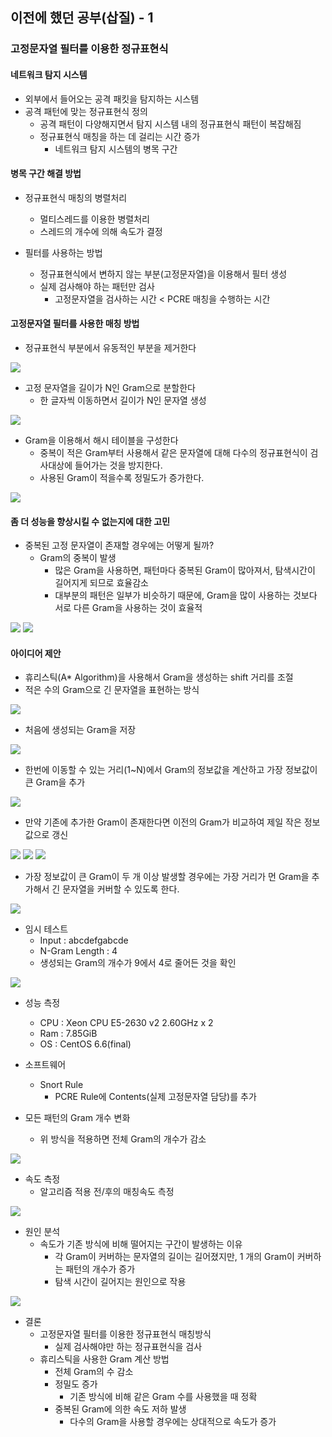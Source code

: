 ## 이전에 했던 공부(삽질) - 1

### 고정문자열 필터를 이용한 정규표현식

#### 네트워크 탐지 시스템
* 외부에서 들어오는 공격 패킷을 탐지하는 시스템
* 공격 패턴에 맞는 정규표현식 정의
	* 공격 패턴이 다양해지면서 탐지 시스템 내의 정규표현식 패턴이 복잡해짐
	* 정규표현식 매칭을 하는 데 걸리는 시간 증가
		* 네트워크 탐지 시스템의 병목 구간

#### 병목 구간 해결 방법
* 정규표현식 매칭의 병렬처리
	* 멀티스레드를 이용한 병렬처리
	* 스레드의 개수에 의해 속도가 결정

* 필터를 사용하는 방법
	* 정규표현식에서 변하지 않는 부분(고정문자열)을 이용해서 필터 생성
	* 실제 검사해야 하는 패턴만 검사
		* 고정문자열을 검사하는 시간 < PCRE 매칭을 수행하는 시간

#### 고정문자열 필터를 사용한 매칭 방법
* 정규표현식 부분에서 유동적인 부분을 제거한다

![](/image/20170211_img1.JPG)

* 고정 문자열을 길이가 N인 Gram으로 분할한다
	* 한 글자씩 이동하면서 길이가 N인 문자열 생성

![](/image/20170211_img2.JPG)

* Gram을 이용해서 해시 테이블을 구성한다
	* 중복이 적은 Gram부터 사용해서 같은 문자열에 대해 다수의 정규표현식이 검사대상에 들어가는 것을 방지한다.
	* 사용된 Gram이 적을수록 정밀도가 증가한다.
	
![](/image/20170211_img3.JPG)

#### 좀 더 성능을 향상시킬 수 없는지에 대한 고민
* 중복된 고정 문자열이 존재할 경우에는 어떻게 될까?
	* Gram의 중복이 발생
		* 많은 Gram을 사용하면, 패턴마다 중복된 Gram이 많아져서, 탐색시간이 길어지게 되므로 효율감소
		* 대부분의 패턴은 일부가 비슷하기 때문에, Gram을 많이 사용하는 것보다 서로 다른 Gram을 사용하는 것이 효율적

![](/image/20170211_img4.JPG)
![](/image/20170211_img5.JPG)

#### 아이디어 제안
* 휴리스틱(A\* Algorithm)을 사용해서 Gram을 생성하는 shift 거리를 조절
* 적은 수의 Gram으로 긴 문자열을 표현하는 방식

![](/image/20170211_img6.JPG)

* 처음에 생성되는 Gram을 저장

![](/image/20170211_img7.JPG)

* 한번에 이동할 수 있는 거리(1~N)에서 Gram의 정보값을 계산하고 가장 정보값이 큰 Gram을 추가

![](/image/20170211_img8.JPG)

* 만약 기존에 추가한 Gram이 존재한다면 이전의 Gram가 비교하여 제일 작은 정보값으로 갱신

![](/image/20170211_img9.JPG)
![](/image/20170211_img10.JPG)
![](/image/20170211_img11.JPG)

* 가장 정보값이 큰 Gram이 두 개 이상 발생할 경우에는 가장 거리가 먼 Gram을 추가해서 긴 문자열을 커버할 수 있도록 한다.

![](/image/20170211_img12.JPG)

* 임시 테스트
	* Input : abcdefgabcde
	* N-Gram Length : 4
	* 생성되는 Gram의 개수가 9에서 4로 줄어든 것을 확인

![](/image/20170211_img13.JPG)

* 성능 측정
	* CPU : Xeon CPU E5-2630 v2 2.60GHz x 2
	* Ram : 7.85GiB
	* OS : CentOS 6.6(final)

* 소프트웨어
	* Snort Rule
		* PCRE Rule에 Contents(실제 고정문자열 담당)를 추가

* 모든 패턴의 Gram 개수 변화
	* 위 방식을 적용하면 전체 Gram의 개수가 감소

![](/image/20170211_img14.JPG)

* 속도 측정
	* 알고리즘 적용 전/후의 매칭속도 측정

![](/image/20170211_img15.JPG)

* 원인 분석
	* 속도가 기존 방식에 비해 떨어지는 구간이 발생하는 이유
		* 각 Gram이 커버하는 문자열의 길이는 길어졌지만, 1 개의 Gram이 커버하는 패턴의 개수가 증가
		* 탐색 시간이 길어지는 원인으로 작용

![](/image/20170211_img16.JPG)

* 결론
	* 고정문자열 필터를 이용한 정규표현식 매칭방식
		* 실제 검사해야만 하는 정규표현식을 검사
	* 휴리스틱을 사용한 Gram 계산 방법
		* 전체 Gram의 수 감소
		* 정밀도 증가
			* 기존 방식에 비해 같은 Gram 수를 사용했을 때 정확
		* 중복된 Gram에 의한 속도 저하 발생
			* 다수의 Gram을 사용할 경우에는 상대적으로 속도가 증가

